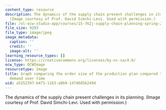 ```yaml
---
content_type: resource
description: The dynamics of the supply chain present challenges in its planning.
  (Image courtesy of Prof. David Simchi-Levi. Used with permission.)
file: /ol-ocw-studio-app/courses/15-762j-supply-chain-planning-spring-2011/a5252397b4731163a0b9147d685b249d_15-762js10-th.jpg
file_size: 9293
file_type: image/jpeg
image_metadata:
  caption: ''
  credit: ''
  image-alt: ''
learning_resource_types: []
license: https://creativecommons.org/licenses/by-nc-sa/4.0/
ocw_type: OCWImage
resourcetype: Image
title: Graph comparing the order size of the production plan compared to customer
  demand over time
uid: a5252397-b473-1163-a0b9-147d685b249d
---
```

The dynamics of the supply chain present challenges in its planning. (Image courtesy of Prof. David Simchi-Levi. Used with permission.)
